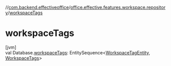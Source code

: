 //[com.backend.effectiveoffice](../../index.md)/[office.effective.features.workspace.repository](index.md)/[workspaceTags](workspace-tags.md)

# workspaceTags

[jvm]\
val Database.[workspaceTags](workspace-tags.md): EntitySequence&lt;[WorkspaceTagEntity](-workspace-tag-entity/index.md), [WorkspaceTags](-workspace-tags/index.md)&gt;
